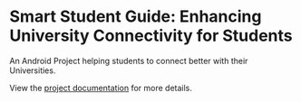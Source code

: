 # Smart Student Guide: Enhancing University Connectivity for Students

An Android Project helping students to connect better with their Universities.

View the [project documentation](https://github.com/Mondol007/Smart-Student-Guide/blob/8a5a89b7be17639298bcbe2459c0132f379bbace/Smart%20Student%20Guide.pdf) for more details.
